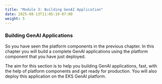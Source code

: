 ```yaml
---
title: "Module 3: Building GenAI Application"
date: 2025-08-13T11:05:19-07:00
weight: 5
---
```


### Building GenAI Applications

So you have seen the platform components in the previous chapter. In this chapter you will build a complete GenAI applications using the platform component that you have just deployed.

The aim for this section is to help you building GenAI applications, fast, with the help of platform components and get ready for production. You will also deploy this application on the EKS GenAI platform.
